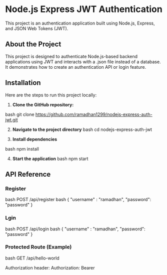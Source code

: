 # Node.js Express JWT Authentication

This project is an authentication application built using Node.js, Express, and JSON Web Tokens (JWT).

## About the Project

This project is designed to authenticate Node.js-based backend applications using JWT and interacts with a .json file instead of a database. It demonstrates how to create an authentication API or login feature.

## Installation

Here are the steps to run this project locally:

1. **Clone the GitHub repository:**

bash
   git clone https://github.com/ramadhan1299/nodejs-express-auth-jwt.git

2. **Navigate to the project directory**
bash
    cd nodejs-express-auth-jwt

3. **Install dependencies**
    
bash
    npm install

4. **Start the application**
bash
    npm start

## API Reference

### Register
bash
  POST /api/register
bash
  {
    "username" : "ramadhan",
    "password": "password"
  }

### Lgin
bash
  POST /api/login
bash
  {
    "username" : "ramadhan",
    "password": "password"
  }
### Protected Route (Example)
bash
  GET /api/hello-world

  Authorization header: Authorization: Bearer <token>
